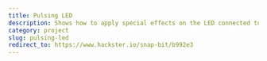```yaml
---
title: Pulsing LED
description: Shows how to apply special effects on the LED connected to the snap:bit. The micro:bit automatically changes the brightness of the LED in a way to simulate a smoothly pulsing LED.
category: project
slug: pulsing-led
redirect_to: https://www.hackster.io/snap-bit/b992e3
---
```

